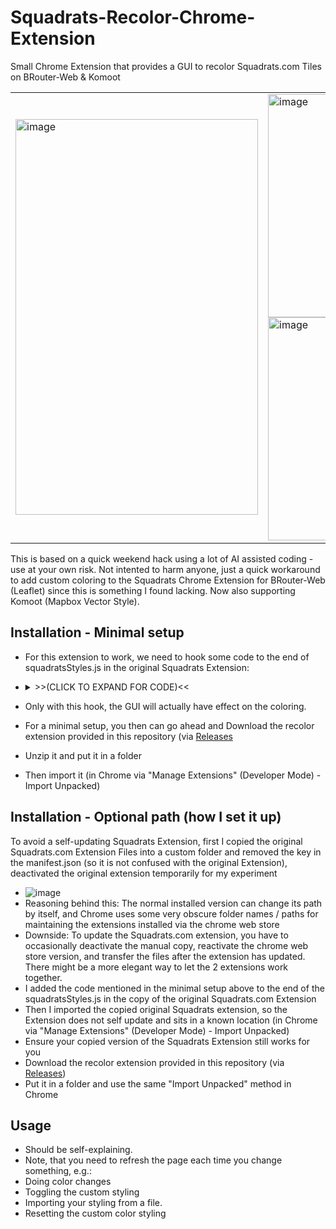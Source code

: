 # Squadrats-Recolor-Chrome-Extension
Small Chrome Extension that provides a GUI to recolor Squadrats.com Tiles on BRouter-Web & Komoot

<table>
  <tr>
    <td width="45%">
      <img width="388" height="633" alt="image" src="https://github.com/user-attachments/assets/9c3011a8-5119-4818-bd01-c9d4542b0325" />
    </td>
    <td width="55%">
      <img width="446" height="357" alt="image" src="https://github.com/user-attachments/assets/95ef8588-9545-4f57-abe3-d4317b965e53" />
      <br/>
      <img width="446" height="357" alt="image" src="https://github.com/user-attachments/assets/6f63bbd4-c253-4fcf-965b-98a84605a02e" />
    </td>
  </tr>
</table>

This is based on a quick weekend hack using a lot of AI assisted coding - use at your own risk.
Not intented to harm anyone, just a quick workaround to add custom coloring to the Squadrats Chrome Extension for BRouter-Web (Leaflet) since this is something I found lacking. 
Now also supporting Komoot (Mapbox Vector Style).

## Installation - Minimal setup

- For this extension to work, we need to hook some code to the end of squadratsStyles.js in the original Squadrats Extension:
- <details><summary>>>(CLICK TO EXPAND FOR CODE)<<</summary>
  <pre>  
  function mergeDeep(target, source) {
      for (const key in source) {
        if (source[key] instanceof Object && key in target) {
          mergeDeep(target[key], source[key]);
        } else {
          target[key] = source[key];
        }
      }
    }
    
    try {
      const enable = localStorage.getItem("enableSquadratsOverrides") === "true";
      if (enable) {
        const overrides = JSON.parse(localStorage.getItem("customSquadratsStyles") || "{}");
        const enabledTypes = JSON.parse(localStorage.getItem("enabledSquadratsTypes") || "[]");    
        enabledTypes.forEach(type => {
            if (overrides[type] && squadratsStyles[type]) {
                const fixed = {};
                for (const layer in overrides[type]) {
                fixed[layer] = {};
                for (const prop in overrides[type][layer]) {
                    let val = overrides[type][layer][prop];    
                    if (prop === "fill-opacity" || prop === "line-opacity") {
                    if (type.startsWith("mapbox-")) {
                        // ✅ Handle specific opacity properties for Mapbox
                        const originalValue = squadratsStyles[type][layer]?.[prop];
                        const opacityValue = parseFloat(val);                        
                        if (typeof originalValue === 'string' && originalValue.includes('interpolate')) {
                            // String format: "['interpolate',['linear'],['zoom'],11,1,14,0.2]"
                            fixed[layer][prop] = `['interpolate',['linear'],['zoom'],0,${opacityValue},22,${opacityValue}]`;
                        } else {
                            // Simple string format: "0.2"
                            fixed[layer][prop] = opacityValue.toString();
                        }
                    } else {
                        // ✅ Apply opacity overrides for Leaflet
                        fixed[layer][prop] = parseFloat(val);
                    }
                    } else if (prop === "fill-color" || prop === "line-color") {
                    // ✅ Always apply custom color
                    val = String(val);
                    fixed[layer][prop] = val;
                    } else if (prop === "line-width") {
                    // ✅ Handle line width
                    fixed[layer][prop] = parseFloat(val);
                    } else if (prop === "opacity") {
                    // ✅ Handle generic opacity (for Leaflet compatibility)
                    if (!type.startsWith("mapbox-")) {
                        fixed[layer][prop] = parseFloat(val);
                    }
                    }
                }
                }
                mergeDeep(squadratsStyles[type], fixed);
                console.log("🎨 Applied overrides for", type);
            }
            });    
      } else {
        console.log("🎨 Squadrats overrides disabled via toggle");
      }
    } catch (e) {
      console.warn("⚠️ Failed to apply style overrides:", e);
    }
    
    window.squadratsStyles = squadratsStyles;
  </pre>
  </details>

- Only with this hook, the GUI will actually have effect on the coloring.
- For a minimal setup, you then can go ahead and Download the recolor extension provided in this repository (via [Releases](https://github.com/momentmal/Squadrats-Recolor-Chrome-Extension/releases)
- Unzip it and put it in a folder
- Then import it (in Chrome via "Manage Extensions" (Developer Mode) - Import Unpacked)

## Installation - Optional path (how I set it up)

To avoid a self-updating Squadrats Extension, first I copied the original Squadrats.com Extension Files into a custom folder and removed the key in the manifest.json (so it is not confused with the original Extension), deactivated the original extension temporarily for my experiment
- ![image](https://github.com/user-attachments/assets/4462b532-613a-423b-af3e-df74564a2b59)
- Reasoning behind this: The normal installed version can change its path by itself, and Chrome uses some very obscure folder names / paths for maintaining the extensions installed via the chrome web store
- Downside: To update the Squadrats.com extension, you have to occasionally deactivate the manual copy, reactivate the chrome web store version, and transfer the files after the extension has updated. There might be a more elegant way to let the 2 extensions work together.
- I added the code mentioned in the minimal setup above to the end of the squadratsStyles.js in the copy of the original Squadrats.com Extension
- Then I imported the copied original Squadrats extension, so the Extension does not self update and sits in a known location (in Chrome via "Manage Extensions" (Developer Mode) - Import Unpacked)
- Ensure your copied version of the Squadrats Extension still works for you
- Download the recolor extension provided in this repository (via [Releases](https://github.com/momentmal/Squadrats-Recolor-Chrome-Extension/releases))
- Put it in a folder and use the same "Import Unpacked" method in Chrome

## Usage

- Should be self-explaining.
- Note, that you need to refresh the page each time you change something, e.g.:
- Doing color changes
- Toggling the custom styling
- Importing your styling from a file.
- Resetting the custom color styling

